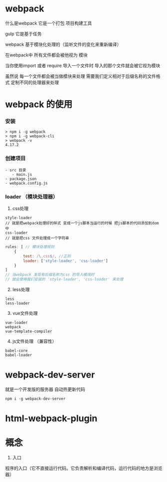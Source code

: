 # webpack

什么是webpack 它是一个打包 项目构建工具

gulp 它是基于任务

webpack 基于模块化处理的（监听文件的变化来重新编译）

在webpack中 所有文件都会被他视为 模块

当你使用import 或者 require 导入一个文件时 导入的那个文件就会被它视为模块

虽然说 每一个文件都会被当做模块来处理 需要我们定义相对于后缀名称的文件格式 定制不同的处理器来处理


# webpack 的使用

### 安装

```shell
> npm i -g webpack
> npm i -g webpack-cli
> webpack -v
4.17.2
```

### 创建项目
```
- src 目录
   - main.js
- package.json
- webpack.config.js
```


### loader （模块处理器）

1. css处理

```
style-loader
// 就是把webpack处理好的样式 变成一个js脚本当运行的时候 把js脚本的代码添加到dom中
css-loader
// 就是把css 文件处理成一个字符串
```

```js
rules: [ // 模块处理规则
    {
        test: /\.css$/, //正则
        loader: ['style-loader', 'css-loader']
    }
]
// 当webpack 发现有后缀名称为css 的导入模块时
// 就会使用我们安装的 'style-loader', 'css-loader' 来处理
```

2. less处理
```
less
less-loader
```
3. vue文件处理

```
vue-loader
webpack
vue-template-compiler
```

4. js文件处理 （兼容性）

```
babel-core 
babel-loader
```


# webpack-dev-server

就是一个开发版的服务器 自动热更新代码

```shell
npm i -g webpack-dev-server
```




# html-webpack-plugin


# 概念

1. 入口

程序的入口（它不直接运行代码。它负责解析和编译代码，运行代码的地方是浏览器）
